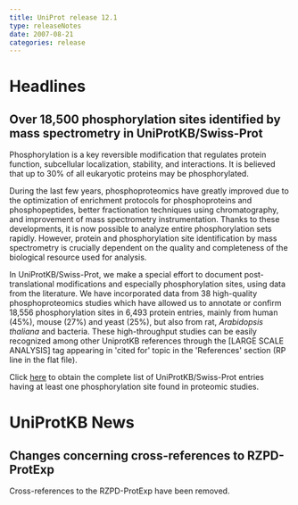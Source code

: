 ```yaml
---
title: UniProt release 12.1
type: releaseNotes
date: 2007-08-21
categories: release
---
```


# Headlines

## Over 18,500 phosphorylation sites identified by mass spectrometry in UniProtKB/Swiss-Prot

Phosphorylation is a key reversible modification that regulates protein function, subcellular localization, stability, and interactions. It is believed that up to 30% of all eukaryotic proteins may be phosphorylated.

During the last few years, phosphoproteomics have greatly improved due to the optimization of enrichment protocols for phosphoproteins and phosphopeptides, better fractionation techniques using chromatography, and improvement of mass spectrometry instrumentation. Thanks to these developments, it is now possible to analyze entire phosphorylation sets rapidly. However, protein and phosphorylation site identification by mass spectrometry is crucially dependent on the quality and completeness of the biological resource used for analysis.

In UniProtKB/Swiss-Prot, we make a special effort to document post- translational modifications and especially phosphorylation sites, using data from the literature. We have incorporated data from 38 high-quality phosphoproteomics studies which have allowed us to annotate or confirm 18,556 phosphorylation sites in 6,493 protein entries, mainly from human (45%), mouse (27%) and yeast (25%), but also from rat, *Arabidopsis thaliana* and bacteria. These high-throughput studies can be easily recognized among other UniprotKB references through the \[LARGE SCALE ANALYSIS\] tag appearing in 'cited for' topic in the 'References' section (RP line in the flat file).

Click [here](http://www.uniprot.org/uniprot/?query=scope%3A%22PHOSPHORYLATION+%5BLARGE+SCALE+ANALYSIS%5D+AT%22) to obtain the complete list of UniProtKB/Swiss-Prot entries having at least one phosphorylation site found in proteomic studies.

# UniProtKB News

## Changes concerning cross-references to RZPD-ProtExp

Cross-references to the RZPD-ProtExp have been removed.

